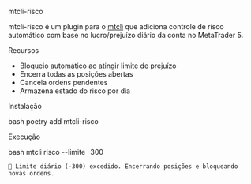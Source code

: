 mtcli-risco

mtcli-risco é um plugin para o [mtcli](https://github.com/vfranca/mtcli) que adiciona controle de risco automático com base no lucro/prejuízo diário da conta no MetaTrader 5.

Recursos

- Bloqueio automático ao atingir limite de prejuízo
- Encerra todas as posições abertas
- Cancela ordens pendentes
- Armazena estado do risco por dia

Instalação

bash
poetry add mtcli-risco


Execução

bash
mtcli risco --limite -300


`🚫 Limite diário (-300) excedido. Encerrando posições e bloqueando novas ordens.`

